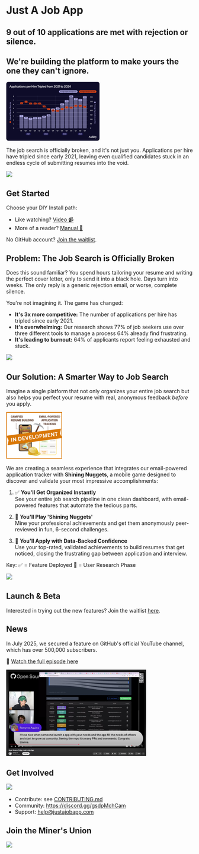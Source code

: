 # Just A Job App


## 9 out of 10 applications are met with rejection or silence.
## We're building the platform to make yours the one they can't ignore.


<img width="50%" height="50%" alt="Logo" src="frontend/public/homepage/Problem2.png" />

The job search is officially broken, and it's not just you. Applications per hire have tripled since early 2021, leaving even qualified candidates stuck in an endless cycle of submitting resumes into the void.


[![](https://img.shields.io/static/v1?label=Sponsor&message=%E2%9D%A4&logo=GitHub&color=%23fe8e86)](https://github.com/sponsors/lnovitz)

## Get Started

Choose your DIY Install path: 
- Like watching? [Video 📹](https://github.com/just-a-job-app/jobseeker-analytics?tab=contributing-ov-file#-video-tutorial-diy-install) 
- More of a reader? [Manual 📖](https://github.com/just-a-job-app/jobseeker-analytics?tab=contributing-ov-file#-written-tutorial-diy-install)

No GitHub account? [Join the waitlist](https://app.formbricks.com/s/cmf667qha4ahcyg01nu13lsgo).

## Problem: The Job Search is Officially Broken

Does this sound familiar? You spend hours tailoring your resume and writing the perfect cover letter, only to send it into a black hole. Days turn into weeks. The only reply is a generic rejection email, or worse, complete silence.

You're not imagining it. The game has changed:
- **It's 3x more competitive:** The number of applications per hire has tripled since early 2021.
- **It's overwhelming:** Our research shows 77% of job seekers use over three different tools to manage a process 64% already find frustrating.
- **It's leading to burnout:** 64% of applicants report feeling exhausted and stuck.

[![](https://img.shields.io/static/v1?label=Sponsor&message=%E2%9D%A4&logo=GitHub&color=%23fe8e86)](https://github.com/sponsors/lnovitz)

## Our Solution: A Smarter Way to Job Search

Imagine a single platform that not only organizes your entire job search but also helps you perfect your resume with real, anonymous feedback *before* you apply.

<img width="30%" height="30%" alt="Logo" src="frontend/public/homepage/Solution.png" />

We are creating a seamless experience that integrates our email-powered application tracker with **Shining Nuggets**, a mobile game designed to discover and validate your most impressive accomplishments:

1. ✅ **You'll Get Organized Instantly**  
   See your entire job search pipeline in one clean dashboard, with email-powered features that automate the tedious parts.

2. 🔬 **You'll Play 'Shining Nuggets'**  
   Mine your professional achievements and get them anonymously peer-reviewed in fun, 6-second challenges.

3. 🔬 **You'll Apply with Data-Backed Confidence**  
   Use your top-rated, validated achievements to build resumes that get noticed, closing the frustrating gap between application and interview.

Key:
✅ = Feature Deployed
🔬 = User Research Phase

[![](https://img.shields.io/static/v1?label=Sponsor&message=%E2%9D%A4&logo=GitHub&color=%23fe8e86)](https://github.com/sponsors/lnovitz)

## Launch & Beta

Interested in trying out the new features? Join the waitlist [here](https://app.formbricks.com/s/cmf667qha4ahcyg01nu13lsgo).

## News 

In July 2025, we secured a feature on GitHub's official YouTube channel, which has over 500,000 subscribers.

🎥 [Watch the full episode here](https://youtu.be/sbzKMVaYHZw?list=PL0ZEIUccq0tD_c7gV0lAMXDXl-xK4pxch&t=1260) 


<img width="75%" height="75%" alt="GitHubFeatureYouTube" src="frontend/public/contributors/GitHubFeatureYouTube.png" />


## Get Involved

[![](https://img.shields.io/static/v1?label=Sponsor&message=%E2%9D%A4&logo=GitHub&color=%23fe8e86)](https://github.com/sponsors/lnovitz)

- Contribute: see [CONTRIBUTING.md](https://github.com/just-a-job-app/jobseeker-analytics?tab=contributing-ov-file#welcome-to-do-it-yourself-diy-install)  
- Community: https://discord.gg/gsdpMchCam  
- Support: help@justajobapp.com


## Join the Miner's Union

<a href="https://github.com/just-a-job-app/jobseeker-analytics/graphs/contributors">
  <img src="https://contrib.rocks/image?repo=just-a-job-app/jobseeker-analytics" />
</a>
